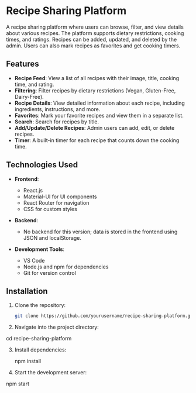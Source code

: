 # Recipe Sharing Platform

A recipe sharing platform where users can browse, filter, and view details about various recipes. The platform supports dietary restrictions, cooking times, and ratings. Recipes can be added, updated, and deleted by the admin. Users can also mark recipes as favorites and get cooking timers.

## Features

- **Recipe Feed**: View a list of all recipes with their image, title, cooking time, and rating.
- **Filtering**: Filter recipes by dietary restrictions (Vegan, Gluten-Free, Dairy-Free).
- **Recipe Details**: View detailed information about each recipe, including ingredients, instructions, and more.
- **Favorites**: Mark your favorite recipes and view them in a separate list.
- **Search**: Search for recipes by title.
- **Add/Update/Delete Recipes**: Admin users can add, edit, or delete recipes.
- **Timer**: A built-in timer for each recipe that counts down the cooking time.

## Technologies Used

- **Frontend**:
  - React.js
  - Material-UI for UI components
  - React Router for navigation
  - CSS for custom styles

- **Backend**: 
  - No backend for this version; data is stored in the frontend using JSON and localStorage.

- **Development Tools**:
  - VS Code
  - Node.js and npm for dependencies
  - Git for version control

## Installation

1. Clone the repository:

   ```bash
   git clone https://github.com/yourusername/recipe-sharing-platform.git
2. Navigate into the project directory:


  cd recipe-sharing-platform

3. Install dependencies:


    npm install

4. Start the development server:

  npm start

